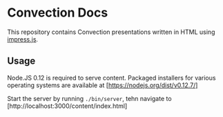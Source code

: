 Convection Docs
===============

This repository contains Convection presentations written in HTML using [impress.js](https://impress.github.io/impress.js).

## Usage

Node.JS 0.12 is required to serve content. Packaged installers for various operating systems are available at [https://nodejs.org/dist/v0.12.7/]

Start the server by running `./bin/server`, tehn navigate to [http://localhost:3000/content/index.html]

